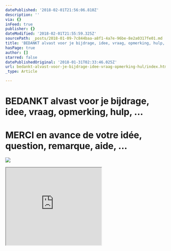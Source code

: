 ```yaml
---
datePublished: '2018-02-01T21:56:06.810Z'
description: ''
via: {}
inFeed: true
publisher: {}
dateModified: '2018-02-01T21:55:59.325Z'
sourcePath: _posts/2018-01-09-7c844baa-a8f1-4a7e-96be-8e2a0317fe01.md
title: 'BEDANKT alvast voor je bijdrage, idee, vraag, opmerking, hulp, …'
hasPage: true
author: []
starred: false
datePublishedOriginal: '2018-01-31T02:33:46.025Z'
url: bedankt-alvast-voor-je-bijdrage-idee-vraag-opmerking-hul/index.html
_type: Article

---
```

# BEDANKT alvast voor je bijdrage, idee, vraag, opmerking, hulp, ...

# MERCI en avance de votre idée, question, remarque, aide, ...
![](https://the-grid-user-content.s3-us-west-2.amazonaws.com/608fb1f7-04e5-4153-8ef2-3c935fd4f81b.jpg)

<iframe src="https://the-grid.github.io/ed-userhtml/?g=eJxtzrsKwjAUgOFXCWePEdEikmQQvG2iCHaM7WkSTXpJosW3t9RJcP7h4-e2CsojiaEQYFJq44oxbVvznhSNZ-hvWLJrh112ys3mgncE0tsyGQHz5RSIQatNEjBbZEBGat2EEoOAIRZOxShg5OhIAVHONf326dy5CIi15Ox7IHkruSImYPVvRNsqDjdeUa8eGGkyttaR_p7Jl1Vkdzjuc87UILfyAz12S8s" height="244" style=""></iframe>